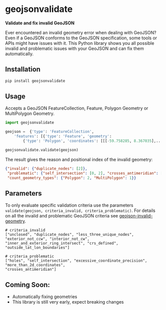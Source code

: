 # geojsonvalidate

**Validate and fix invalid GeoJSON**   

Ever encountered an invalid geometry error when dealing with GeoJSON? Even if a GeoJSON conforms 
to the GeoJSON specification, some tools or APIs might have issues with it. This Python library shows you 
all possible invalid and problematic issues with your GeoJSON and can fix them automatically.

## Installation

```bash
pip install geojsonvalidate
```

## Usage

Accepts a GeoJSON FeatureCollection, Feature, Polygon Geometry or MultiPolygon Geometry.

```python
import geojsonvalidate

geojson =  {'type': 'FeatureCollection',
    'features': [{'type': 'Feature', 'geometry': 
        {'type': 'Polygon', 'coordinates': [[[-59.758285, 8.367035],...]]}}]}

geojsonvalidate.validate(geojson)
```
The result gives the reason and positional index of the invalid geometry:

```json
{"invalid": {"duplicate_nodes": [2]},
 "problematic": {"self_intersection": [0, 2], "crosses_antimeridian": [1]},
 "count_geometry_types": {"Polygon": 2, "MultiPolygon": 1}}
```

## Parameters
To only evaluate specific validation criteria use the parameters `validate(geojson, criteria_invalid, criteria_problematic)`.
For details on all the invalid and problematic GeoJSON criteria see [geojson-invalid-geometry](https://github.com/chrieke/geojson-invalid-geometry).

```
# criteria_invalid
["unclosed", "duplicate_nodes", "less_three_unique_nodes", "exterior_not_ccw", "interior_not_cw", 
"inner_and_exterior_ring_intersect", "crs_defined", "outside_lat_lon_boundaries"]
```
```
# criteria_problematic
["holes", "self_intersection", "excessive_coordinate_precision", "more_than_2d_coordinates", 
"crosses_antimeridian"]
```

## Coming Soon:
- Automatically fixing geometries
- This library is still very early, expect breaking changes